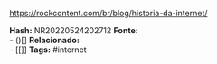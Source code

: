 https://rockcontent.com/br/blog/historia-da-internet/

**Hash:** NR20220524202712
**Fonte:**  
	- ()[]
**Relacionado:**  
	- [[]]
**Tags:**  #internet 
